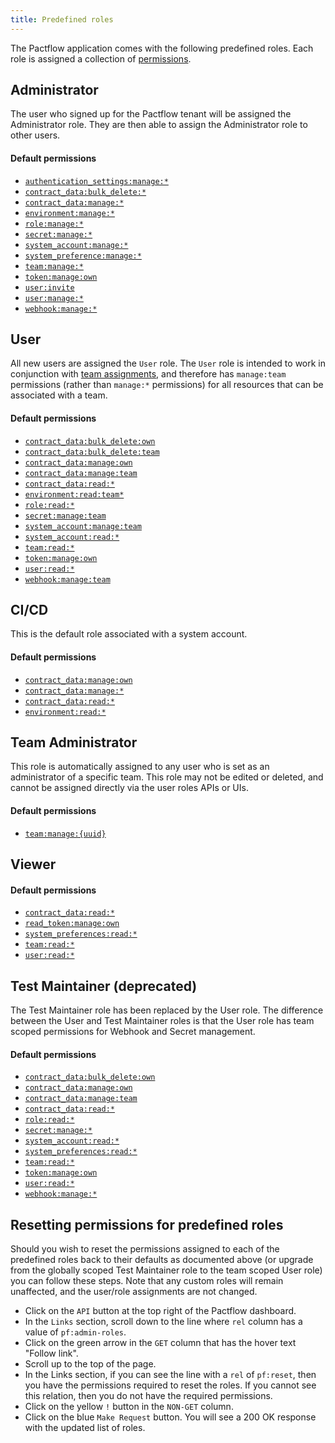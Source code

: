 ```yaml
---
title: Predefined roles
---
```


The Pactflow application comes with the following predefined roles. Each role is assigned a collection of [permissions](permissions).

## Administrator

The user who signed up for the Pactflow tenant will be assigned the Administrator role. They are then able to assign the Administrator role to other users.

#### Default permissions

* [`authentication_settings:manage:*`](/docs/permissions/permissions/#authentication_settings-manage)
* [`contract_data:bulk_delete:*`](/docs/permissions/permissions#contract_data-bulk_delete)
* [`contract_data:manage:*`](/docs/permissions/permissions#contract_data-manage)
* [`environment:manage:*`](/docs/permissions/permissions#environment-manage)
* [`role:manage:*`](/docs/permissions/permissions#role-manage)
* [`secret:manage:*`](/docs/permissions/permissions#secret-manage)
* [`system_account:manage:*`](/docs/permissions/permissions#system_account-manage)
* [`system_preference:manage:*`](/docs/permissions/permissions#system_preference-manage)
* [`team:manage:*`](/docs/permissions/permissions#team-manage)
* [`token:manage:own`](/docs/permissions/permissions#token-manage-own)
* [`user:invite`](/docs/permissions/permissions#user-invite)
* [`user:manage:*`](/docs/permissions/permissions#user-manage)
* [`webhook:manage:*`](/docs/permissions/permissions#webhook-manage)

## User

All new users are assigned the `User` role. The `User` role is intended to work in conjunction with [team assignments](/docs/user-interface/settings/teams), and therefore has `manage:team` permissions (rather than `manage:*` permissions) for all resources that can be associated with a team. 

#### Default permissions

* [`contract_data:bulk_delete:own`](/docs/permissions/permissions#contract_databulk_deleteown)
* [`contract_data:bulk_delete:team`](/docs/permissions/permissions#contract_databulk_deleteteam)
* [`contract_data:manage:own`](/docs/permissions/permissions#contract_datamanageown)
* [`contract_data:manage:team`](/docs/permissions/permissions#contract_datamanageteam)
* [`contract_data:read:*`](/docs/permissions/permissions#contract_dataread)
* [`environment:read:team*`](/docs/permissions/permissions#environment-read-team)
* [`role:read:*`](/docs/permissions/permissions#role-read)
* [`secret:manage:team`](/docs/permissions/permissions#secret-manage-team)
* [`system_account:manage:team`](/docs/permissions/permissions#system_account-read)
* [`system_account:read:*`](/docs/permissions/permissions#system_account-read)
* [`team:read:*`](/docs/permissions/permissions#team-read)
* [`token:manage:own`](/docs/permissions/permissions#token:manage:own)
* [`user:read:*`](/docs/permissions/permissions#user-read)
* [`webhook:manage:team`](/docs/permissions/permissions#webhook-manage-team)

## CI/CD

This is the default role associated with a system account.

#### Default permissions

* [`contract_data:manage:own`](/docs/permissions/permissions#contract_data-manageown)
* [`contract_data:manage:*`](/docs/permissions/permissions#contract_data-manage)
* [`contract_data:read:*`](/docs/permissions/permissions#contract_data-read)
* [`environment:read:*`](/docs/permissions/permissions#environment-read)


## Team Administrator

This role is automatically assigned to any user who is set as an administrator of a specific team. This role may not be edited or deleted, and cannot be assigned directly via the user roles APIs or UIs.

#### Default permissions

* [`team:manage:{uuid}`](/docs/permissions/permissions#teammanageuuid)

## Viewer

#### Default permissions

* [`contract_data:read:*`](/docs/permissions/permissions#contract_data-read)
* [`read_token:manage:own`](/docs/permissions/permissions#read_token-manage-own)
* [`system_preferences:read:*`](/docs/permissions/permissions#system_preferences-read)
* [`team:read:*`](/docs/permissions/permissions#team-read)
* [`user:read:*`](/docs/permissions/permissions#user-read)


## Test Maintainer (deprecated)

The Test Maintainer role has been replaced by the User role. The difference between the User and Test Maintainer roles is that the User role has team scoped permissions for Webhook and Secret management.

#### Default permissions

* [`contract_data:bulk_delete:own`](/docs/permissions/permissions#contract_databulk_deleteown)
* [`contract_data:manage:own`](/docs/permissions/permissions#contract_datamanageown)
* [`contract_data:manage:team`](/docs/permissions/permissions#contract_datamanageteam)
* [`contract_data:read:*`](/docs/permissions/permissions#contract_dataread)
* [`role:read:*`](/docs/permissions/permissions#role-read)
* [`secret:manage:*`](/docs/permissions/permissions#secret-manage)
* [`system_account:read:*`](/docs/permissions/permissions#system_account-read)
* [`system_preferences:read:*`](/docs/permissions/permissions#system_preferences-read)
* [`team:read:*`](/docs/permissions/permissions#team-read)
* [`token:manage:own`](/docs/permissions/permissions#token:manage:own)
* [`user:read:*`](/docs/permissions/permissions#user-read)
* [`webhook:manage:*`](/docs/permissions/permissions#webhook-manage)


## Resetting permissions for predefined roles

Should you wish to reset the permissions assigned to each of the predefined roles back to their defaults as documented above (or upgrade from the globally scoped Test Maintainer role to the team scoped User role) you can follow these steps. Note that any custom roles will remain unaffected, and the user/role assignments are not changed.

* Click on the `API` button at the top right of the Pactflow dashboard.
* In the `Links` section, scroll down to the line where `rel` column has a value of `pf:admin-roles`.
* Click on the green arrow in the `GET` column that has the hover text "Follow link".
* Scroll up to the top of the page.
* In the Links section, if you can see the line with a `rel` of `pf:reset`, then you have the permissions required to reset the roles. If you cannot see this relation, then you do not have the required permissions.
* Click on the yellow `!` button in the `NON-GET` column.
* Click on the blue `Make Request` button. You will see a 200 OK response with the updated list of roles.
